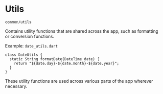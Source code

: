 # Utils

`common/utils`

Contains utility functions that are shared across the app, such as formatting or conversion functions.

Example: `date_utils.dart`

```
class DateUtils {
  static String formatDate(DateTime date) {
    return "${date.day}-${date.month}-${date.year}";
  }
}
```

These utility functions are used across various parts of the app wherever necessary.
